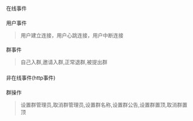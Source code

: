 ###
在线事件
####
用户事件
>用户建立连接，用户心跳连接，用户中断连接
>
####
群事件
>自己入群,邀请入群,正常退群,被提出群
>





###
非在线事件(http事件)
####
群操作
>设置群管理员,取消群管理员,设置群名称,设置群公告,设置群置顶,取消群置顶

